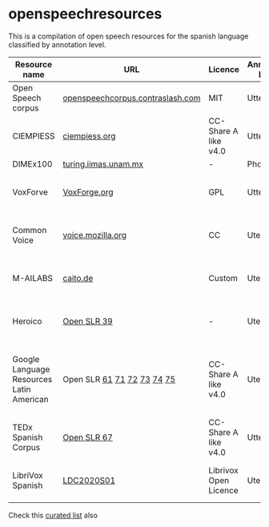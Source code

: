 # openspeechresources

This is a compilation of open speech resources for the spanish language classified by annotation level.

Resource name|URL|Licence|Annotation Level|Length|Recording Conditions|Accents|Source
|-|-|-|-|-|-|-|-|
Open Speech corpus|[openspeechcorpus.contraslash.com](http://openspeechcorpus.contraslash.com)|MIT|Utterance|50h +|Noisy|Colombian, Venezuelan|Short stories
CIEMPIESS|[ciempiess.org](http://www.ciempiess.org/downloads)|CC-Share A like v4.0| Utterance | 17h|Studio|Mexican | Radio Program
DIMEx100|[turing.iimas.unam.mx](http://turing.iimas.unam.mx/~luis/DIME/CORPUS-DIMEX.html)| - |Phonetic|5h|Studio|Mexican | Internet
VoxForve|[VoxForge.org](voxforge.org)| GPL | Utterance | 50+|Noisy|Peninsular, Mexican, Argentinian, Others | Internet
Common Voice|[voice.mozilla.org](https://voice.mozilla.org/en/datasets)| CC | Uterance | 529|Noisy|Peninsular, Mexican, Argentinian, Others | Internet 
M-AILABS|[caito.de](https://www.caito.de/2019/01/the-m-ailabs-speech-dataset/#more-242)| Custom | Uterance | 108|Noisy|Peninsular, Mexican, Argentinian, Others | LibriVox
Heroico|[Open SLR 39](http://www.openslr.org/39/)| - | Uterance | 13|Noisy|Mexican | High School Academic Textbooks 
Google Language Resources Latin American | Open SLR [61](http://www.openslr.org/61/) [71](http://www.openslr.org/71/) [72](http://www.openslr.org/72/) [73](http://www.openslr.org/73/) [74](http://www.openslr.org/74/) [75](http://www.openslr.org/75/) | CC-Share A like v4.0 | Uterance | 37|Studio| Argentinean, Chilean, Colombian, Peruvian, Puerto Rican, Venezuelan | Internet 
TEDx Spanish Corpus | [Open SLR 67](http://www.openslr.org/67/)| CC-Share A like v4.0 | Utterance | 24 | Studio |  Mexican, Argentinian, Others | Technical Open Talks
LibriVox Spanish | [LDC2020S01](https://catalog.ldc.upenn.edu/LDC2020S01)|Librivox Open Licence|Uterance| 73 | Noisy|Peninsular, Mexican, Argentinian, Others | LibriVox
Check this [curated list](https://github.com/JRMeyer/open-speech-corpora) also
